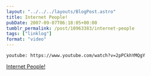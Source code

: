 ```yaml
---
layout: "../../../layouts/BlogPost.astro"
title: Internet People!
pubDate: 2007-09-07T06:18:05+00:00
tumblr_permalink: /post/10963383/internet-people
tags: ["linklog"]
format: "video"
---
```


`youtube: https://www.youtube.com/watch?v=2pPCkhYMQgY`

[Internet People!][1]

[1]: http://www.internetpeople.tv/

